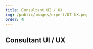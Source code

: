 ```yaml
---
title: Consultant UI / UX
img: /public/images/expert/UI-UX.png
order: 4
---
```


## Consultant UI / UX
